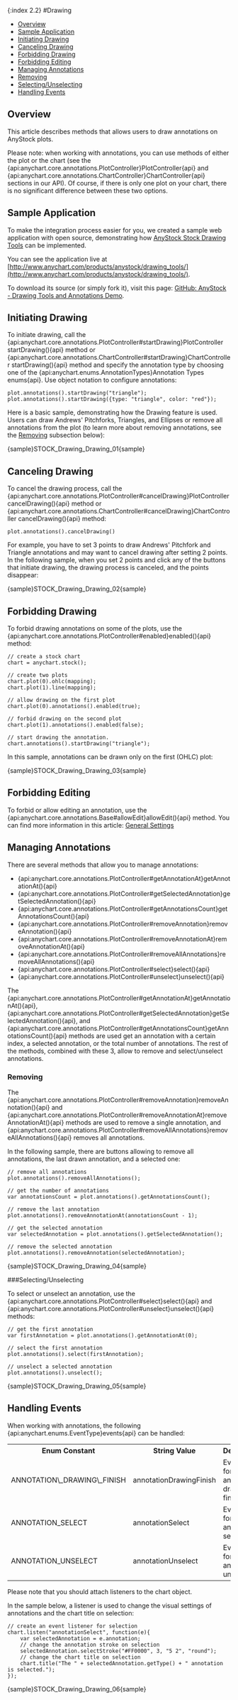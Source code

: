 {:index 2.2}
#Drawing

* [Overview](#overview)
* [Sample Application](#sample_application)
* [Initiating Drawing](#initiating_drawing)
* [Canceling Drawing](#canceling_drawing)
* [Forbidding Drawing](#forbidding_drawing)
* [Forbidding Editing](#forbidding_editing)
* [Managing Annotations](#managing_annotations)
 * [Removing](#removing)
 * [Selecting/Unselecting](#selecting_unselecting)
* [Handling Events](#handling_events)

## Overview

This article describes methods that allows users to draw annotations on AnyStock plots.

Please note: when working with annotations, you can use methods of either the plot or the chart (see the {api:anychart.core.annotations.PlotController}PlotController{api} and {api:anychart.core.annotations.ChartController}ChartController{api} sections in our API). Of course, if there is only one plot on your chart, there is no significant difference between these two options.

## Sample Application

To make the integration process easier for you, we created a sample web application with open source, demonstrating how [AnyStock Stock Drawing Tools](Overview) can be implemented.

You can see the application live at [http://www.anychart.com/products/anystock/drawing_tools/](http://www.anychart.com/products/anystock/drawing_tools/).

To download its source (or simply fork it), visit this page: [GitHub: AnyStock - Drawing Tools and Annotations Demo](https://github.com/AnyChart/anystock-drawing-tools-and-annotations-demo).

## Initiating Drawing

To initiate drawing, call the {api:anychart.core.annotations.PlotController#startDrawing}PlotController startDrawing(){api} method or {api:anychart.core.annotations.ChartController#startDrawing}ChartController startDrawing(){api} method and specify the annotation type by choosing one of the {api:anychart.enums.AnnotationTypes}Annotation Types enums{api}. Use object notation to configure annotations:

```
plot.annotations().startDrawing("triangle");
plot.annotations().startDrawing({type: "triangle", color: "red"});
```

Here is a basic sample, demonstrating how the Drawing feature is used. Users can draw Andrews' Pitchforks, Triangles, and Ellipses or remove all annotations from the plot (to learn more about removing annotations, see the [Removing](#removing) subsection below):

{sample}STOCK\_Drawing\_Drawing\_01{sample}

## Canceling Drawing

To cancel the drawing process, call the {api:anychart.core.annotations.PlotController#cancelDrawing}PlotController cancelDrawing(){api} method or {api:anychart.core.annotations.ChartController#cancelDrawing}ChartController cancelDrawing(){api} method:

```
plot.annotations().cancelDrawing()
```

For example, you have to set 3 points to draw Andrews' Pitchfork and Triangle annotations and may want to cancel drawing after setting 2 points. In the following sample, when you set 2 points and click any of the buttons that initiate drawing, the drawing process is canceled, and the points disappear:

{sample}STOCK\_Drawing\_Drawing\_02{sample}

## Forbidding Drawing

To forbid drawing annotations on some of the plots, use the {api:anychart.core.annotations.PlotController#enabled}enabled(){api} method:

```
// create a stock chart
chart = anychart.stock();

// create two plots
chart.plot(0).ohlc(mapping);
chart.plot(1).line(mapping);

// allow drawing on the first plot
chart.plot(0).annotations().enabled(true);

// forbid drawing on the second plot
chart.plot(1).annotations().enabled(false);

// start drawing the annotation.
chart.annotations().startDrawing("triangle");
```

In this sample, annotations can be drawn only on the first (OHLC) plot:

{sample}STOCK\_Drawing\_Drawing\_03{sample}

## Forbidding Editing</a>

To forbid or allow editing an annotation, use the {api:anychart.core.annotations.Base#allowEdit}allowEdit(){api} method. You can find more information in this article: [General Settings](General_Settings#forbidding_editing)

## Managing Annotations

There are several methods that allow you to manage annotations:

- {api:anychart.core.annotations.PlotController#getAnnotationAt}getAnnotationAt(){api}
- {api:anychart.core.annotations.PlotController#getSelectedAnnotation}getSelectedAnnotation(){api}
- {api:anychart.core.annotations.PlotController#getAnnotationsCount}getAnnotationsCount(){api}
- {api:anychart.core.annotations.PlotController#removeAnnotation}removeAnnotation(){api}
- {api:anychart.core.annotations.PlotController#removeAnnotationAt}removeAnnotationAt(){api}
- {api:anychart.core.annotations.PlotController#removeAllAnnotations}removeAllAnnotations(){api}
- {api:anychart.core.annotations.PlotController#select}select(){api}
- {api:anychart.core.annotations.PlotController#unselect}unselect(){api}

The {api:anychart.core.annotations.PlotController#getAnnotationAt}getAnnotationAt(){api}, {api:anychart.core.annotations.PlotController#getSelectedAnnotation}getSelectedAnnotation(){api}, and {api:anychart.core.annotations.PlotController#getAnnotationsCount}getAnnotationsCount(){api} methods are used get an annotation with a certain index, a selected annotation, or the total number of annotations. The rest of the methods, combined with these 3, allow to remove and select/unselect annotations.

### Removing

The {api:anychart.core.annotations.PlotController#removeAnnotation}removeAnnotation(){api} and {api:anychart.core.annotations.PlotController#removeAnnotationAt}removeAnnotationAt(){api} methods are used to remove a single annotation, and {api:anychart.core.annotations.PlotController#removeAllAnnotations}removeAllAnnotations(){api} removes all annotations.

In the following sample, there are buttons allowing to remove all annotations, the last drawn annotation, and a selected one:

```
// remove all annotations
plot.annotations().removeAllAnnotations();

// get the number of annotations
var annotationsCount = plot.annotations().getAnnotationsCount();

// remove the last annotation
plot.annotations().removeAnnotationAt(annotationsCount - 1);

// get the selected annotation
var selectedAnnotation = plot.annotations().getSelectedAnnotation(); 

// remove the selected annotation
plot.annotations().removeAnnotation(selectedAnnotation);
```

{sample}STOCK\_Drawing\_Drawing\_04{sample}

<a name='selecting\_unselecting'></a>
###Selecting/Unselecting

To select or unselect an annotation, use the {api:anychart.core.annotations.PlotController#select}select(){api} and {api:anychart.core.annotations.PlotController#unselect}unselect(){api} methods:

```
// get the first annotation
var firstAnnotation = plot.annotations().getAnnotationAt(0);

// select the first annotation
plot.annotations().select(firstAnnotation);

// unselect a selected annotation
plot.annotations().unselect();
```

{sample}STOCK\_Drawing\_Drawing\_05{sample}

## Handling Events

When working with annotations, the following {api:anychart.enums.EventType}events{api} can be handled:

<table>
<tr><th>Enum Constant</th><th>String Value</th><th>Description</th></tr>
<tr><td>ANNOTATION\_DRAWING\_FINISH</td><td>annotationDrawingFinish</td><td>Event type for the annotation drawing finish.</td></tr>
<tr><td>ANNOTATION_SELECT</td><td>annotationSelect</td><td>Event type for the annotation select.</td></tr>
<tr><td>ANNOTATION_UNSELECT</td><td>annotationUnselect</td><td>Event type for the annotation unselect.</td></tr>
</table>

Please note that you should attach listeners to the chart object.

In the sample below, a listener is used to change the visual settings of annotations and the chart title on selection:

```
// create an event listener for selection
chart.listen("annotationSelect", function(e){
    var selectedAnnotation = e.annotation;
    // change the annotation stroke on selection
    selectedAnnotation.selectStroke("#FF0000", 3, "5 2", "round");
    // change the chart title on selection
    chart.title("The " + selectedAnnotation.getType() + " annotation is selected.");
});
```

{sample}STOCK\_Drawing\_Drawing\_06{sample}